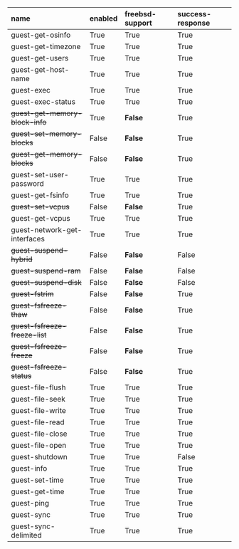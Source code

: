 | name                            | enabled   | freebsd-support   | success-response   |
|:--------------------------------|:----------|:------------------|:-------------------|
| guest-get-osinfo                | True      | True              | True               |
| guest-get-timezone              | True      | True              | True               |
| guest-get-users                 | True      | True              | True               |
| guest-get-host-name             | True      | True              | True               |
| guest-exec                      | True      | True              | True               |
| guest-exec-status               | True      | True              | True               |
| ~~guest-get-memory-block-info~~ | True      | **False**         | True               |
| ~~guest-set-memory-blocks~~     | False     | **False**         | True               |
| ~~guest-get-memory-blocks~~     | False     | **False**         | True               |
| guest-set-user-password         | True      | True              | True               |
| guest-get-fsinfo                | True      | True              | True               |
| ~~guest-set-vcpus~~             | False     | **False**         | True               |
| guest-get-vcpus                 | True      | True              | True               |
| guest-network-get-interfaces    | True      | True              | True               |
| ~~guest-suspend-hybrid~~        | False     | **False**         | False              |
| ~~guest-suspend-ram~~           | False     | **False**         | False              |
| ~~guest-suspend-disk~~          | False     | **False**         | False              |
| ~~guest-fstrim~~                | False     | **False**         | True               |
| ~~guest-fsfreeze-thaw~~         | False     | **False**         | True               |
| ~~guest-fsfreeze-freeze-list~~  | False     | **False**         | True               |
| ~~guest-fsfreeze-freeze~~       | False     | **False**         | True               |
| ~~guest-fsfreeze-status~~       | False     | **False**         | True               |
| guest-file-flush                | True      | True              | True               |
| guest-file-seek                 | True      | True              | True               |
| guest-file-write                | True      | True              | True               |
| guest-file-read                 | True      | True              | True               |
| guest-file-close                | True      | True              | True               |
| guest-file-open                 | True      | True              | True               |
| guest-shutdown                  | True      | True              | False              |
| guest-info                      | True      | True              | True               |
| guest-set-time                  | True      | True              | True               |
| guest-get-time                  | True      | True              | True               |
| guest-ping                      | True      | True              | True               |
| guest-sync                      | True      | True              | True               |
| guest-sync-delimited            | True      | True              | True               |
